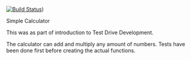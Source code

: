 [![Build Status](https://travis-ci.com/masaimahapa/simple-calculator.svg?branch=master)](https://travis-ci.com/masaimahapa/simple-calculator))

Simple Calculator


This was as part of introduction to Test Drive Development.

The calculator can add and multiply any amount of numbers. Tests have been done first before creating the actual functions.